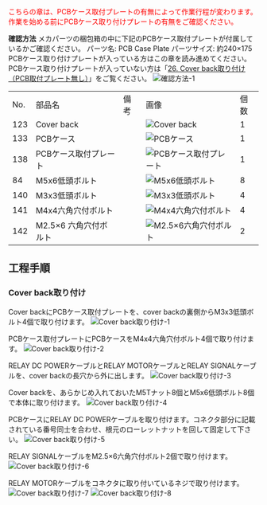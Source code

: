 <font color="Red">こちらの章は、PCBケース取付プレートの有無によって作業行程が変わります。作業を始める前にPCBケース取り付けプレートの有無をご確認ください。</font>

**確認方法**
メカパーツの梱包箱の中に下記のPCBケース取付プレートが付属しているかご確認ください。
パーツ名: PCB Case Plate
パーツサイズ: 約240×175
PCBケース取り付けプレートが入っている方はこの章を読み進めてください。
PCBケース取り付けプレートが入っていない方は「[26. Cover back取り付け（PCB取付プレート無し）](https://www.smartdiys.com/)」をご覧ください。
<img src="./images/26-1/packing-001.jpg" alt="確認方法-1">

<table class="packing-list">
    <tbody>
        <tr>
            <td>No.</td>
            <td>部品名</td>
            <td>備考</td>
            <td class="packing-img">画像</td>
            <td>個数</td>
        </tr>
        <tr>
            <td>123</td>
            <td>Cover back</td>
            <td></td>
            <td><img src="./images/packing/123.jpg" alt="Cover back"></td>
            <td>1</td>
        </tr>
        <tr>
            <td>133</td>
            <td>PCBケース</td>
            <td></td>
            <td><img src="./images/packing/133.jpg" alt="PCBケース"></td>
            <td>1</td>
        </tr>
        <tr>
            <td>138</td>
            <td>PCBケース取付プレート</td>
            <td></td>
            <td><img src="./images/packing/138.jpg" alt="PCBケース取付プレート"></td>
            <td>1</td>
        </tr>
        <tr>
            <td>84</td>
            <td>M5x6低頭ボルト</td>
            <td></td>
            <td><img src="./images/packing/084.jpg" alt="M5x6低頭ボルト"></td>
            <td>8</td>
        </tr>
        <tr>
            <td>140</td>
            <td>M3x3低頭ボルト</td>
            <td></td>
            <td><img src="./images/packing/140.jpg" alt="M3x3低頭ボルト"></td>
            <td>4</td>
        </tr>
        <tr>
            <td>141</td>
            <td>M4x4六角穴付ボルト</td>
            <td></td>
            <td><img src="./images/packing/141.jpg" alt="M4x4六角穴付ボルト"></td>
            <td>4</td>
        </tr>
        <tr>
            <td>142</td>
            <td>M2.5×6 六角穴付ボルト</td>
            <td></td>
            <td><img src="./images/packing/142.jpg" alt="M2.5×6六角穴付ボルト"></td>
            <td>2</td>
        </tr>
    </tbody>
</table>

## 工程手順

### Cover back取り付け
Cover backにPCBケース取付プレートを、cover backの裏側からM3x3低頭ボルト4個で取り付けます。
<img src="./images/26-1/001.jpg" alt="Cover back取り付け-1">

PCBケース取付プレートにPCBケースをM4x4六角穴付ボルト4個で取り付けます。
<img src="./images/26-1/002.jpg" alt="Cover back取り付け-2">

RELAY DC POWERケーブルとRELAY MOTORケーブルとRELAY SIGNALケーブルを、cover backの長穴から外に出します。
<img src="./images/26-1/003.jpg" alt="Cover back取り付け-3">

Cover backを、あらかじめ入れておいたM5Tナット8個とM5x6低頭ボルト8個で本体に取り付けます。
<img src="./images/26-1/004.jpg" alt="Cover back取り付け-4">

PCBケースにRELAY DC POWERケーブルを取り付けます。コネクタ部分に記載されている番号同士を合わせ、根元のローレットナットを回して固定して下さい。
<img src="./images/26-1/005.jpg" alt="Cover back取り付け-5">

RELAY SIGNALケーブルをM2.5×6六角穴付ボルト2個で取り付けます。
<img src="./images/26-1/006.jpg" alt="Cover back取り付け-6">

RELAY MOTORケーブルをコネクタに取り付いているネジで取り付けます。
<img src="./images/26-1/007.jpg" alt="Cover back取り付け-7">
<img src="./images/26-1/008.jpg" alt="Cover back取り付け-8">